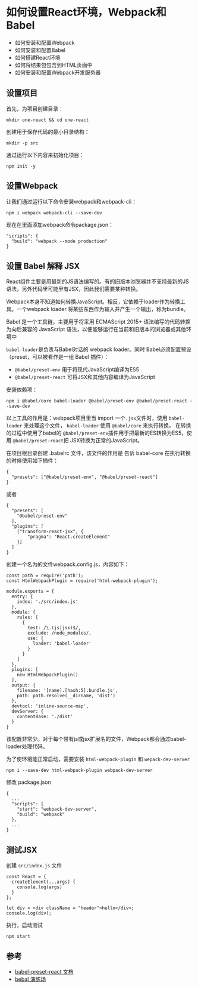 # 如何设置React环境，Webpack和Babel

- 如何安装和配置Webpack
- 如何安装和配置Babel
- 如何搭建React环境
- 如何将结果包包含到HTML页面中
- 如何安装和配置Webpack开发服务器


## 设置项目
首先，为项目创建目录：

```
mkdir one-react && cd one-react
```
创建用于保存代码的最小目录结构：

```
mkdir -p src
```

通过运行以下内容来初始化项目：

```
npm init -y
```


## 设置Webpack

让我们通过运行以下命令安装webpack和webpack-cli：

```
npm i webpack webpack-cli --save-dev
```

现在在里面添加webpack命令package.json：

```
"scripts": {
  "build": "webpack --mode production"
}
```

## 设置 Babel 解释 JSX
React组件主要是用最新的JS语法编写的。有的旧版本浏览器并不支持最新的JS语法，另外代码里可能里有JSX，因此我们需要某种转换。

Webpack本身不知道如何转换JavaScript。相反，它依赖于loader作为转换工具。一个webpack loader 将某些东西作为输入并产生一个输出，称为bundle。

Babel 是一个工具链，主要用于将采用 ECMAScript 2015+ 语法编写的代码转换为向后兼容的 JavaScript 语法，以便能够运行在当前和旧版本的浏览器或其他环境中

`babel-loader`是负责与Babel对话的 webpack loader。同时 Babel必须配置预设（preset，可以被看作是一组 Babel 插件）：

- `@babel/preset-env` 用于将现代JavaScript编译为ES5
- `@babel/preset-react` 可将JSX和其他内容编译为JavaScript

安装依赖项：

```
npm i @babel/core babel-loader @babel/preset-env @babel/preset-react --save-dev
```

以上工具的作用是：webpack项目里当 import 一个`.jsx`文件时，使用 `babel-loader` 来处理这个文件， `babel-loader` 使用 `@babel/core` 来执行转换， 在转换的过程中使用了babel的 `@babel/preset-env`插件用于把最新的ES转换为ES5，使用 `@babel/preset-react`把 JSX转换为正常的JavaScript。

在项目根目录创建 .babelrc 文件，该文件的作用是 告诉 babel-core 在执行转换的时候使用如下插件：

```
{
  "presets": ["@babel/preset-env", "@babel/preset-react"]
}
```

或者

```
{
  "presets": [
    "@babel/preset-env"
  ],
  "plugins": [
    ["transform-react-jsx", {
        "pragma": "React.createElement"
    }]
  ]
}
```

创建一个名为的文件webpack.config.js，内容如下：

```
const path = require('path');
const HtmlWebpackPlugin = require('html-webpack-plugin');

module.exports = {
  entry: {
    index: './src/index.js'
  },
  module: {
    rules: [
      {
        test: /\.(js|jsx)$/,
        exclude: /node_modules/,
        use: {
          loader: 'babel-loader'
        }
      }
    ]
  },
  plugins: [
    new HtmlWebpackPlugin()
  ],
  output: {
    filename: '[name].[hash:5].bundle.js',
    path: path.resolve(__dirname, 'dist')
  },
  devtool: 'inline-source-map',
  devServer: {
    contentBase: './dist'
  }
}

```

该配置非常少。对于每个带有js或jsx扩展名的文件，Webpack都会通过babel-loader处理代码。

为了使环境能正常启动，需要安装 `html-webpack-plugin` 和 `wepack-dev-server`

```
npm i --save-dev html-webpack-plugin webpack-dev-server
```

修改 package.json

```
{
  ...
  "scripts": {
    "start": "webpack-dev-server",
    "build": "webpack"
  },
  ...
}
```

## 测试JSX

创建 `src/index.js` 文件

```
const React = {
  createElement(...args) {
    console.log(args)
  }
};

let div = <div className = "header">hello</div>;
console.log(div);

```

执行，启动测试

```
npm start 
```

## 参考
- [babel-preset-react 文档](https://babeljs.io/docs/en/babel-preset-react)
- [bebal 演练场](https://babeljs.io/repl#?browsers=&build=&builtIns=false&spec=false&loose=false&code_lz=MYewdgzgLgBASgUwIbFgXhgbwFAxsAJ2SgQFEAbBAWwTCgAoA6ZpAgcwgEotc99wIISo3Ig29Vh068AvthkBubNkqwAJgEsAbjAwAeTVoB8ACwTlRMPQHpDRpaEhCEIsfUOcFQA&debug=false&forceAllTransforms=false&shippedProposals=false&circleciRepo=&evaluate=false&fileSize=false&timeTravel=false&sourceType=module&lineWrap=true&presets=react&prettier=false&targets=&version=7.9.0&externalPlugins=)